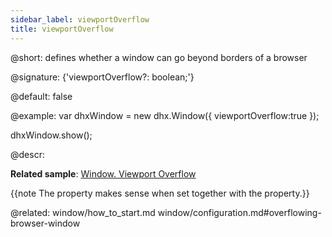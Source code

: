 ```yaml
---
sidebar_label: viewportOverflow
title: viewportOverflow
---          
```


@short: defines whether a window can go beyond borders of a browser

@signature: {'viewportOverflow?: boolean;'}

@default: false

@example: 
var dhxWindow = new dhx.Window({
    viewportOverflow:true
});

dhxWindow.show();


@descr:

**Related sample**: [Window. Viewport Overflow](https://snippet.dhtmlx.com/qfhdlzri)

{{note The property makes sense when set together with the [](window/api/window_movable_config.md) property.}}

@related: window/how_to_start.md
window/configuration.md#overflowing-browser-window